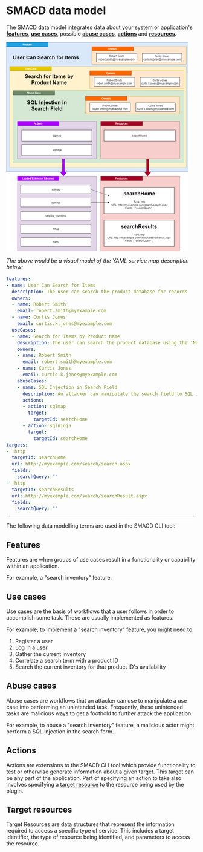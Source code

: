 # SMACD data model

The SMACD data model integrates data about your system or application's [**features**](#features), [**use cases**](#use-cases), possible [**abuse cases**](#abuse-cases), [**actions**](#actions) and [**resources**](#target-resources).

![Nested model of different concepts in SMACD program architecture including features, use cases, abuse cases, testing and business objects.](../images/ObjectModel.png "SMACD data model")

*The above would be a visual model of the YAML service map description below:*
```yaml
features:
- name: User Can Search for Items
  description: The user can search the product database for records
  owners:
  - name: Robert Smith
    email: robert.smith@myexample.com
  - name: Curtis Jones
    email: curtis.k.jones@myexample.com
  useCases:
  - name: Search for Items by Product Name
    description: The user can search the product database using the 'Name' field
    owners:
    - name: Robert Smith
      email: robert.smith@myexample.com
    - name: Curtis Jones
      email: curtis.k.jones@myexample.com
    abuseCases:
    - name: SQL Injection in Search Field
      description: An attacker can manipulate the search field to SQL inject the application
      actions:
      - action: sqlmap
        target:
          targetId: searchHome
      - action: sqlninja
        target:
          targetId: searchHome
targets:
- !http
  targetId: searchHome
  url: http://myexample.com/search/search.aspx
  fields:
    searchQuery: ""
- !http
  targetId: searchResults
  url: http://myexample.com/search/searchResult.aspx
  fields:
    searchQuery: ""
```

---

The following data modelling terms are used in the SMACD CLI tool:

## Features

Features are when groups of use cases result in a functionality or capability within an application. 

For example, a "search inventory" feature.

## Use cases

Use cases are the basis of workflows that a user follows in order to accomplish some task. These are usually implemented as features.

For example, to implement a "search inventory" feature, you might need to:

1. Register a user
2. Log in a user
3. Gather the current inventory
4. Correlate a search term with a product ID
5. Search the current inventory for that product ID's availability

## Abuse cases

Abuse cases are workflows that an attacker can use to manipulate a use case into performing an unintended task. Frequently, these unintended tasks are malicious ways to get a foothold to further attack the application.

For example, to abuse a "search inventory" feature, a malicious actor might perform a SQL injection in the search form.

## Actions

Actions are extensions to the SMACD CLI tool which provide functionality to test or otherwise generate information about a given target. This target can be any part of the application. Part of specifying an action to take also involves specifying a [target resource](#target-resources) to the resource being used by the plugin.

## Target resources

Target Resources are data structures that represent the information required to access a specific type of service. This includes a target identifier, the type of resource being identified, and parameters to access the resource.

